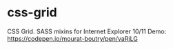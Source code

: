 # css-grid
CSS Grid. SASS mixins for Internet Explorer 10/11
Demo: https://codepen.io/mourat-boutry/pen/vaRjLG

